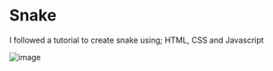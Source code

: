 # Snake
I followed a tutorial to create snake using; HTML, CSS and Javascript

![image](https://github.com/user-attachments/assets/e0888279-2230-402a-b417-4a5bca130c93)
